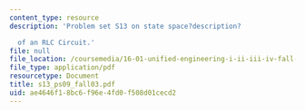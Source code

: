 ```yaml
---
content_type: resource
description: 'Problem set S13 on state space?description?

  of an RLC Circuit.'
file: null
file_location: /coursemedia/16-01-unified-engineering-i-ii-iii-iv-fall-2005-spring-2006/ae4646f18bc6f96e4fd0f508d01cecd2_s13_ps09_fall03.pdf
file_type: application/pdf
resourcetype: Document
title: s13_ps09_fall03.pdf
uid: ae4646f1-8bc6-f96e-4fd0-f508d01cecd2
---
```

